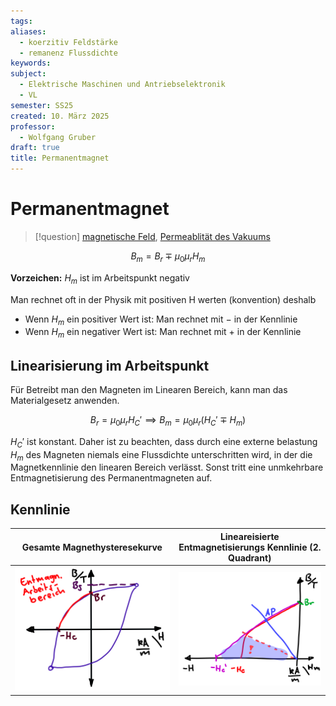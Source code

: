 ```yaml
---
tags: 
aliases:
  - koerzitiv Feldstärke
  - remanenz Flussdichte
keywords: 
subject:
  - Elektrische Maschinen und Antriebselektronik
  - VL
semester: SS25
created: 10. März 2025
professor:
  - Wolfgang Gruber
draft: true
title: Permanentmagnet
---
```

 
# Permanentmagnet

> [!question] [magnetische Feld](../Elektrotechnik/Magnetisches%20Feld.md), [Permeablität des Vakuums](Konstanten/Permeablität%20des%20Vakuums.md)

$$ B_{m} = B_{r} \mp \mu_{0}\mu_{r}H_{m} $$

**Vorzeichen:** $H_{m}$ ist im Arbeitspunkt negativ

Man rechnet oft in der Physik mit positiven H werten (konvention) deshalb 

- Wenn $H_{m}$ ein positiver Wert ist: Man rechnet mit $-$ in der Kennlinie
- Wenn $H_{m}$ ein negativer Wert ist: Man rechnet mit $+$ in der Kennlinie

## Linearisierung im Arbeitspunkt

Für Betreibt man den Magneten im Linearen Bereich, kann man das Materialgesetz anwenden.

$$ B_r = \mu_{0}\mu_{r}H_{C}' \implies B_{m} = \mu_{0}\mu_{r}(H_{C}' \mp H_{m}) $$

$H_{C}'$ ist konstant. Daher ist zu beachten, dass durch eine externe belastung $H_{m}$ des Magneten niemals eine Flussdichte unterschritten wird, in der die Magnetkennlinie den linearen Bereich verlässt. Sonst tritt eine unmkehrbare Entmagnetisierung des Permanentmagneten auf.

## Kennlinie

| Gesamte Magnethysteresekurve                 | **Lineareisierte** Entmagnetisierungs Kennlinie (2. Quadrant) |
| -------------------------------------------- | ------------------------------------------------------------- |
| ![invert_dark\|400](../assets/EntMagnKL.png) | ![invert_dark\|400](../assets/EntMagnKL2.png)                 |
